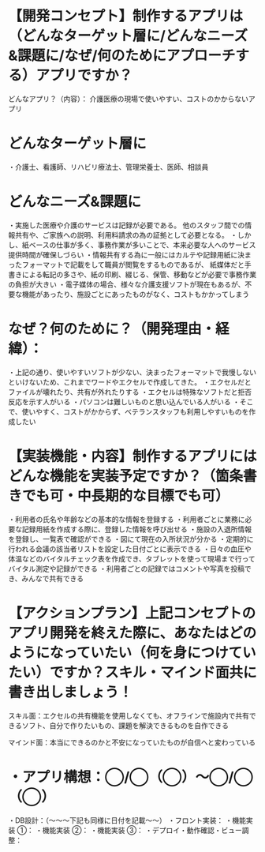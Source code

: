 # 【開発コンセプト】制作するアプリは（どんなターゲット層に/どんなニーズ&課題に/なぜ/何のためにアプローチする）アプリですか？
どんなアプリ？（内容）：
介護医療の現場で使いやすい、コストのかからないアプリ

# どんなターゲット層に
・介護士、看護師、リハビリ療法士、管理栄養士、医師、相談員

# どんなニーズ&課題に
・実施した医療や介護のサービスは記録が必要である。
  他のスタッフ間での情報共有や、ご家族への説明、利用料請求の為の証拠として必要となる。
・しかし、紙ベースの仕事が多く、事務作業が多いことで、本来必要な人へのサービス提供時間が確保しづらい
・情報共有する為に一般にはカルテや記録用紙に決まったフォーマットで記載をして職員が閲覧をするものであるが、
  紙媒体だと手書きによる転記の多さや、紙の印刷、綴じる、保管、移動などが必要で事務作業の負担が大きい
・電子媒体の場合、様々な介護支援ソフトが現在もあるが、不要な機能があったり、施設ごとにあったものがなく、コストもかかってしまう


# なぜ？何のために？（開発理由・経緯）：
・上記の通り、使いやすいソフトが少ない、決まったフォーマットで我慢しないといけないため、これまでワードやエクセルで作成してきた。
・エクセルだとファイルが壊れたり、共有が外れたりする
・エクセルは特殊なソフトだと拒否反応を示す人がいる
・パソコンは難しいものと思い込んでいる人がいる
・そこで、使いやすく、コストがかからず、ベテランスタッフも利用しやすいものを作成したい


# 【実装機能・内容】制作するアプリにはどんな機能を実装予定ですか？（箇条書きでも可・中長期的な目標でも可）
・利用者の氏名や年齢などの基本的な情報を登録する
・利用者ごとに業務に必要な記録用紙を作成する際に、登録した情報を呼び出せる
・施設の入退所情報を登録し、一覧表で確認ができる
・図にて現在の入所状況が分かる
・定期的に行われる会議の該当者リストを設定した日付ごとに表示できる
・日々の血圧や体温などのバイタルチェック表を作成でき、タブレットを使って現場まで行ってバイタル測定や記録ができる
・利用者ごとの記録ではコメントや写真を投稿でき、みんなで共有できる


# 【アクションプラン】上記コンセプトのアプリ開発を終えた際に、あなたはどのようになっていたい（何を身につけていたい）ですか？スキル・マインド面共に書き出しましょう！
スキル面：エクセルの共有機能を使用しなくても、オフラインで施設内で共有できるソフト、自分で作りたいもの、課題を解決できるものを自作できる

マインド面：本当にできるのかと不安になっていたものが自信へと変わっている


# ・アプリ構想：◯/◯（◯）〜◯/◯（◯）
・DB設計：（〜〜〜下記も同様に日付を記載〜〜）
・フロント実装：
・機能実装 ①：
・機能実装 ②：
・機能実装 ③：
・デプロイ・動作確認・ビュー調整：
